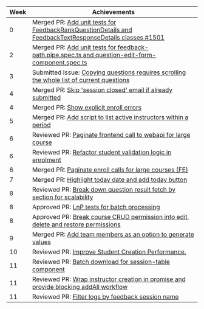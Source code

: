 Week | Achievements
---- | ------------
0 | Merged PR: [Add unit tests for FeedbackRankQuestionDetails and FeedbackTextResponseDetails classes #1501](https://github.com/TEAMMATES/teammates/pull/10868)
2 | Merged PR: [Add unit tests for feedback-path.pipe.spec.ts and question-edit-form-component.spec.ts](https://github.com/TEAMMATES/teammates/pull/10916)
3 | Submitted Issue: [Copying questions requires scrolling the whole list of current questions](https://github.com/TEAMMATES/teammates/issues/10941)
4 | Merged PR: [Skip 'session closed' email if already submitted](https://github.com/TEAMMATES/teammates/pull/10914)
4 | Merged PR: [Show explicit enroll errors](https://github.com/TEAMMATES/teammates/pull/10943)
5 | Merged PR: [Add script to list active instructors within a period](https://github.com/TEAMMATES/teammates/pull/10947)
6 | Reviewed PR: [Paginate frontend call to webapi for large course](https://github.com/moziliar/teammates/pull/20)
6 | Reviewed PR: [Refactor student validation logic in enrolment](https://github.com/TEAMMATES/teammates/pull/10971)
6 | Merged PR: [Paginate enroll calls for large courses (FE)](https://github.com/TEAMMATES/teammates/pull/10968)
7 | Merged PR: [Highlight today date and add today button](https://github.com/TEAMMATES/teammates/pull/10980)
8 | Reviewed PR: [Break down question result fetch by section for scalability](https://github.com/TEAMMATES/teammates/pull/11017)
8 | Approved PR: [LnP tests for batch processing](https://github.com/TEAMMATES/teammates/pull/11027)
8 | Approved PR: [Break course CRUD permission into edit, delete and restore permissions](https://github.com/TEAMMATES/teammates/pull/11029)
9 | Merged PR: [Add team members as an option to generate values](https://github.com/TEAMMATES/teammates/pull/11043)
10 | Reviewed PR: [Improve Student Creation Performance.](https://github.com/TEAMMATES/teammates/pull/11061)
11 | Reviewed PR: [Batch download for session-table component](https://github.com/TEAMMATES/teammates/pull/11066)
11 | Reviewed PR: [Wrap instructor creation in promise and provide blocking addAll workflow](https://github.com/TEAMMATES/teammates/pull/11063)
11 | Reviewed PR: [Filter logs by feedback session name](https://github.com/TEAMMATES/teammates/pull/11069)